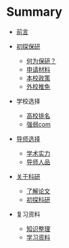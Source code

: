 # Summary

- [前言](前言/前言.md)
- [初探保研](初探保研/README.md)

  - [何为保研？](初探保研/何为保研？.md)
  - [申请材料](初探保研/申请材料.md)
  - [本校政策](初探保研/本校政策.md)
  - [外校推免](初探保研/外校推免.md)
- 学校选择
  - [高校排名](学校选择/高校排名.md)
  - [强弱com](学校选择/强弱com.md)
- [导师选择](导师选择/README.md)
  - [学术实力](导师选择/学术实力.md)
  - [导师人品](导师选择/导师人品.md)
- [关于科研](关于科研/README.md)
  - [了解论文](关于科研/了解论文.md)
  - [初探科研](关于科研/初探科研.md)
- 复习资料
  - [知识整理](复习资料/知识整理.md)
  - [学习资料](复习资料/学习资料.md)

